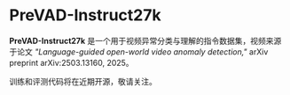 # PreVAD-Instruct27k

**PreVAD-Instruct27k** 是一个用于视频异常分类与理解的指令数据集，视频来源于论文 *"Language-guided open-world video anomaly detection,"* arXiv preprint arXiv:2503.13160, 2025。  

训练和评测代码将在近期开源，敬请关注。
